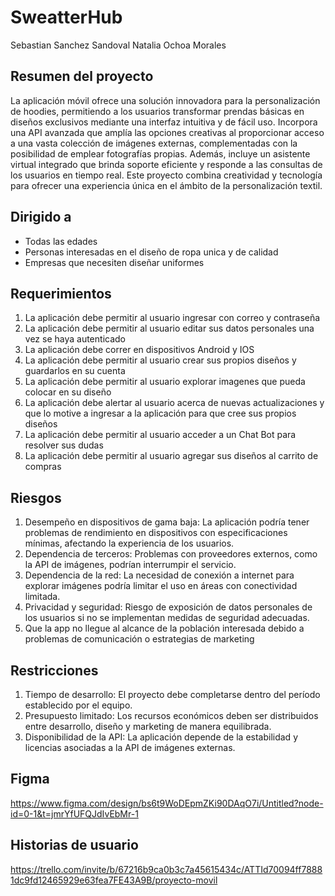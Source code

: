 # SweatterHub
Sebastian Sanchez Sandoval
Natalia Ochoa Morales

## Resumen del proyecto
La aplicación móvil ofrece una solución innovadora para la personalización de hoodies, permitiendo a los usuarios transformar prendas básicas en diseños exclusivos mediante una interfaz intuitiva y de fácil uso. Incorpora una API avanzada que amplía las opciones creativas al proporcionar acceso a una vasta colección de imágenes externas, complementadas con la posibilidad de emplear fotografías propias. Además, incluye un asistente virtual integrado que brinda soporte eficiente y responde a las consultas de los usuarios en tiempo real. Este proyecto combina creatividad y tecnología para ofrecer una experiencia única en el ámbito de la personalización textil. 

## Dirigido a
* Todas las edades
* Personas interesadas en el diseño de ropa unica y de calidad
* Empresas que necesiten diseñar uniformes

## Requerimientos
1. La aplicación debe permitir al usuario ingresar con correo y contraseña
2. La aplicación debe permitir al usuario editar sus datos personales una vez se haya autenticado
3. La aplicación debe correr en dispositivos Android y IOS
4. La aplicación debe permitir al usuario crear sus propios diseños y guardarlos en su cuenta
5. La aplicación debe permitir al usuario explorar imagenes que pueda colocar en su diseño
6. La aplicación debe alertar al usuario acerca de nuevas actualizaciones y que lo motive a ingresar a la aplicación para que cree sus propios diseños
7. La aplicación debe permitir al usuario acceder a un Chat Bot para resolver sus dudas
8. La aplicación debe permitir al usuario agregar sus diseños al carrito de compras
## Riesgos
1. Desempeño en dispositivos de gama baja: La aplicación podría tener problemas de rendimiento en dispositivos con especificaciones mínimas, afectando la experiencia de los usuarios.
2. Dependencia de terceros: Problemas con proveedores externos, como la API de imágenes, podrían interrumpir el servicio.
3. Dependencia de la red: La necesidad de conexión a internet para explorar imágenes podría limitar el uso en áreas con conectividad limitada.
4. Privacidad y seguridad: Riesgo de exposición de datos personales de los usuarios si no se implementan medidas de seguridad adecuadas.
5. Que la app no llegue al alcance de la población interesada debido a problemas de comunicación o estrategias de marketing 

## Restricciones
1. Tiempo de desarrollo: El proyecto debe completarse dentro del período establecido por el equipo.
2. Presupuesto limitado: Los recursos económicos deben ser distribuidos entre desarrollo, diseño y marketing de manera equilibrada.
3. Disponibilidad de la API: La aplicación depende de la estabilidad y licencias asociadas a la API de imágenes externas.

## Figma
https://www.figma.com/design/bs6t9WoDEpmZKi90DAqO7i/Untitled?node-id=0-1&t=jmrYfUFQJdIvEbMr-1


## Historias de usuario
https://trello.com/invite/b/67216b9ca0b3c7a45615434c/ATTId70094ff78881dc9fd12465929e63fea7FE43A9B/proyecto-movil
